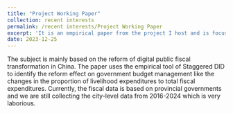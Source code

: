```yaml
---
title: "Project Working Paper"
collection: recent interests
permalink: /recent interests/Project Working Paper
excerpt: 'It is an empirical paper from the project I host and is focused on new fiscal reform issues in China.'
date: 2023-12-25
---
```


The subject is mainly based on the reform of digital public fiscal transformation in China.  The paper uses the empirical tool of Staggered DID to identify the reform effect on government budget management like the changes in the proportion of livelihood expenditures to total fiscal expenditures. Currently, the fiscal data is based on provincial governments and we are still collecting the city-level data from 2016-2024 which
is very laborious.
